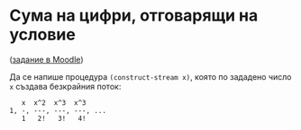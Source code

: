 Сума на цифри, отговарящи на условие
====================================
([задание в Moodle](https://learn.fmi.uni-sofia.bg/mod/assign/view.php?id=78254))

Да се напише процедура `(construct-stream x)`, която по зададено число `x` създава безкрайния поток:
```
   x  x^2  x^3  x^3
1, -, ---, ---, ---, ...
   1   2!   3!   4!
```
